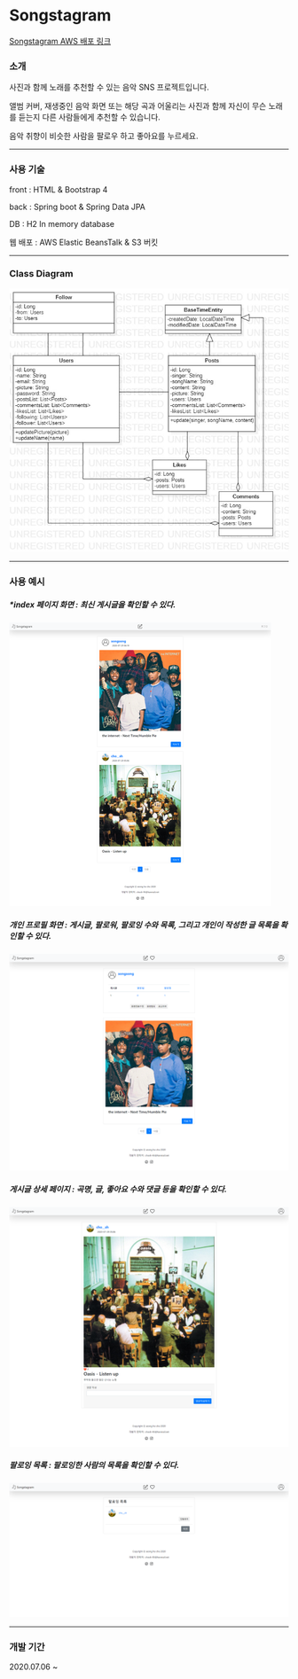 # Songstagram

[Songstagram AWS 배포 링크 ](http://songstagram-env.eba-rhjikqps.us-east-2.elasticbeanstalk.com/)



### 소개

사진과 함께 노래를 추천할 수 있는 음악 SNS 프로젝트입니다.

앨범 커버, 재생중인 음악 화면 또는 해당 곡과 어울리는 사진과 함께 자신이 무슨 노래를 듣는지 다른 사람들에게 추천할 수 있습니다.

음악 취향이 비슷한 사람을 팔로우 하고 좋아요를 누르세요.



------



### 사용 기술

front : HTML & Bootstrap 4

back : Spring boot & Spring Data JPA

DB : H2 In memory database

웹 배포 : AWS Elastic BeansTalk & S3 버킷



------



### Class Diagram

![Class Diagram](https://github.com/chosh95/Songstagram/blob/master/ClassDiagram/ClassDiagram.jpg?raw=true)



------



### 사용 예시



##### *index 페이지 화면 : 최신 게시글을 확인할 수 있다.

<img src="https://github.com/chosh95/Songstagram/blob/master/Image/index.png?raw=true" alt="index" style="zoom:50%;" />



##### 개인 프로필 화면 : 게시글, 팔로워, 팔로잉 수와 목록, 그리고 개인이 작성한 글 목록을 확인할 수 있다.

<img src="https://github.com/chosh95/Songstagram/blob/master/Image/profile.png?raw=true" style="zoom:50%;" />



##### 게시글 상세 페이지 : 곡명, 글, 좋아요 수와 댓글 등을 확인할 수 있다.

<img src="https://github.com/chosh95/Songstagram/blob/master/Image/postRead.png?raw=true" style="zoom:50%;" />



##### 팔로잉 목록 : 팔로잉한 사람의 목록을 확인할 수 있다.

<img src="https://github.com/chosh95/Songstagram/blob/master/Image/following.png?raw=true" style="zoom:50%;" />

------



### 개발 기간

2020.07.06 ~ 

